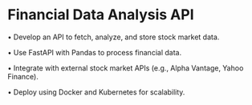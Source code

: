 # Financial Data Analysis API
•	Develop an API to fetch, analyze, and store stock market data.

•	Use FastAPI with Pandas to process financial data.

•	Integrate with external stock market APIs (e.g., Alpha Vantage, Yahoo Finance).

•	Deploy using Docker and Kubernetes for scalability.

